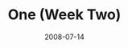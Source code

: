---
layout: music 
title: "One (Week Two)"
series: "One"
date: 2008-07-14 
description: "Craig Groeshel shares his thoughts on unity in the church."
audio: "http://s3.amazonaws.com/crossroadsaudiomessages/One2-final.mp3"
audio-duration: "30:03"
src: "http://www.crossroads.net/players/media/series/one-banner.gif"
---